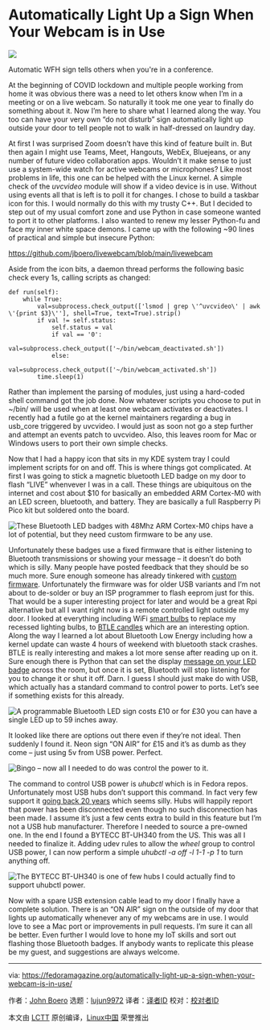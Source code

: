 [#]: subject: "Automatically Light Up a Sign When Your Webcam is in Use"
[#]: via: "https://fedoramagazine.org/automatically-light-up-a-sign-when-your-webcam-is-in-use/"
[#]: author: "John Boero https://fedoramagazine.org/author/boeroboy/"
[#]: collector: "lujun9972"
[#]: translator: " "
[#]: reviewer: " "
[#]: publisher: " "
[#]: url: " "

Automatically Light Up a Sign When Your Webcam is in Use
======

![][1]

Automatic WFH sign tells others when you're in a conference.

At the beginning of COVID lockdown and multiple people working from home it was obvious there was a need to let others know when I’m in a meeting or on a live webcam. So naturally it took me one year to finally do something about it. Now I’m here to share what I learned along the way. You too can have your very own “do not disturb” sign automatically light up outside your door to tell people not to walk in half-dressed on laundry day.

At first I was surprised Zoom doesn’t have this kind of feature built in. But then again I might use Teams, Meet, Hangouts, WebEx, Bluejeans, or any number of future video collaboration apps. Wouldn’t it make sense to just use a system-wide watch for active webcams or microphones? Like most problems in life, this one can be helped with the Linux kernel. A simple check of the _uvcvideo_ module will show if a video device is in use. Without using events all that is left is to poll it for changes. I chose to build a taskbar icon for this. I would normally do this with my trusty C++. But I decided to step out of my usual comfort zone and use Python in case someone wanted to port it to other platforms. I also wanted to renew my lesser Python-fu and face my inner white space demons. I came up with the following ~90 lines of practical and simple but insecure Python:

<https://github.com/jboero/livewebcam/blob/main/livewebcam>

Aside from the icon bits, a daemon thread performs the following basic check every 1s, calling scripts as changed:

```
def run(self):
    while True:
        val=subprocess.check_output(['lsmod | grep \'^uvcvideo\' | awk \'{print $3}\''], shell=True, text=True).strip()
        if val != self.status:
            self.status = val
            if val == '0':
                val=subprocess.check_output(['~/bin/webcam_deactivated.sh'])
            else:
                val=subprocess.check_output(['~/bin/webcam_activated.sh'])
        time.sleep(1)
```

Rather than implement the parsing of modules, just using a hard-coded shell command got the job done. Now whatever scripts you choose to put in ~/bin/ will be used when at least one webcam activates or deactivates. I recently had a futile go at the kernel maintainers regarding a bug in usb_core triggered by uvcvideo. I would just as soon not go a step further and attempt an events patch to uvcvideo. Also, this leaves room for Mac or Windows users to port their own simple checks.

Now that I had a happy icon that sits in my KDE system tray I could implement scripts for on and off. This is where things got complicated. At first I was going to stick a magnetic bluetooth LED badge on my door to flash “LIVE” whenvever I was in a call. These things are ubiquitous on the internet and cost about $10 for basically an embedded ARM Cortex-M0 with an LED screen, bluetooth, and battery. They are basically a full Raspberry Pi Pico kit but soldered onto the board.

![These Bluetooth LED badges with 48Mhz ARM Cortex-M0 chips have a lot of potential, but they need custom firmware to be any use.][2]

Unfortunately these badges use a fixed firmware that is either listening to Bluetooth transmissions or showing your message – it doesn’t do both which is silly. Many people have posted feedback that they should be so much more. Sure enough someone has already tinkered with [custom firmware][3]. Unfortunately the firmware was for older USB variants and I’m not about to de-solder or buy an ISP programmer to flash eeprom just for this. That would be a super interesting project for later and would be a great Rpi alternative but all I want right now is a remote controlled light outside my door. I looked at everything including WiFi [smart bulbs][4] to replace my recessed lighting bulbs, to [BTLE candles][5] which are an interesting option. Along the way I learned a lot about Bluetooth Low Energy including how a kernel update can waste 4 hours of weekend with bluetooth stack crashes. BTLE is really interesting and makes a lot more sense after reading up on it. Sure enough there is Python that can set the display [message on your LED badge][6] across the room, but once it is set, Bluetooth will stop listening for you to change it or shut it off. Darn. I guess I should just make do with USB, which actually has a standard command to control power to ports. Let’s see if something exists for this already.

![A programmable Bluetooth LED sign costs £10 or for £30 you can have a single LED up to 59 inches away.][7]

It looked like there are options out there even if they’re not ideal. Then suddenly I found it. Neon sign “ON AIR” for £15 and it’s as dumb as they come – just using 5v from USB power. Perfect.

![Bingo – now all I needed to do was control the power to it.][8]

The command to control USB power is _uhubctl_ which is in Fedora repos. Unfortunately most USB hubs don’t support this command. In fact very few support it [going back 20 years][9] which seems silly. Hubs will happily report that power has been disconnected even though no such disconnection has been made. I assume it’s just a few cents extra to build in this feature but I’m not a USB hub manufacturer. Therefore I needed to source a pre-owned one. In the end I found a BYTECC BT-UH340 from the US. This was all I needed to finalize it. Adding udev rules to allow the _wheel_ group to control USB power, I can now perform a simple _uhubctl -a off -l 1-1 -p 1_ to turn anything off.

![The BYTECC BT-UH340 is one of few hubs I could actually find to support uhubctl power.][10]

Now with a spare USB extension cable lead to my door I finally have a complete solution. There is an “ON AIR” sign on the outside of my door that lights up automatically whenever any of my webcams are in use. I would love to see a Mac port or improvements in pull requests. I’m sure it can all be better. Even further I would love to hone my IoT skills and sort out flashing those Bluetooth badges. If anybody wants to replicate this please be my guest, and suggestions are always welcome.

--------------------------------------------------------------------------------

via: https://fedoramagazine.org/automatically-light-up-a-sign-when-your-webcam-is-in-use/

作者：[John Boero][a]
选题：[lujun9972][b]
译者：[译者ID](https://github.com/译者ID)
校对：[校对者ID](https://github.com/校对者ID)

本文由 [LCTT](https://github.com/LCTT/TranslateProject) 原创编译，[Linux中国](https://linux.cn/) 荣誉推出

[a]: https://fedoramagazine.org/author/boeroboy/
[b]: https://github.com/lujun9972
[1]: https://fedoramagazine.org/wp-content/uploads/2021/08/onair-1890x800-1-816x345.jpg
[2]: https://fedoramagazine.org/wp-content/uploads/2021/03/IMG_20210322_164346-1024x768.jpg
[3]: https://github.com/Effix/LedBadge
[4]: https://www.amazon.co.uk/AvatarControls-Dimmable-Bluetooth-Connection-2700K-6100K/dp/B08P21MSTW/ref=sr_1_6_mod_primary_lightning_deal?dchild=1&keywords=bluetooth+bulb+spot&qid=1616345349&sbo=Tc8eqSFhUl4VwMzbE4fw%2Fw%3D%3D&smid=A2GE8P68TQ1YXI&sr=8-6
[5]: http://nilhcem.com/iot/reverse-engineering-simple-bluetooth-devices
[6]: http://nilhcem.com/iot/reverse-engineering-bluetooth-led-name-badge
[7]: https://fedoramagazine.org/wp-content/uploads/2021/03/image-7-1024x416.png
[8]: https://fedoramagazine.org/wp-content/uploads/2021/03/IMG_20210322_163624-1024x768.jpg
[9]: https://github.com/mvp/uhubctl#compatible-usb-hubs
[10]: https://c1.neweggimages.com/ProductImage/17-145-089-02.jpg
